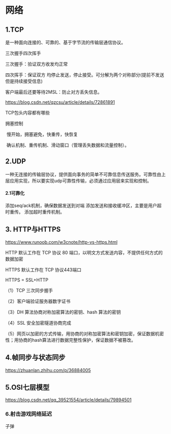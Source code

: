# 网络

## 1.TCP

是一种面向连接的、可靠的、基于字节流的传输层通信协议。



三次握手四次挥手

三次握手：验证双方收发均正常

四次挥手：保证双方 均停止发送，停止接受。可分解为两个对称部分(提前不发送但是持续接受信息)

客户端最后还要等待2MSL：防止对方丢失信息。

https://blog.csdn.net/qzcsu/article/details/72861891

TCP包头内容都有哪些

拥塞控制

​	慢开始，拥塞避免，快重传，快恢复



​	确认机制、重传机制、滑动窗口（管理丢失数据和流量控制）。

## 2.UDP

一种无连接的传输层协议，提供面向事务的简单不可靠信息传送服务。可靠性由上层应用实现，所以要实现udp可靠性传输，必须通过应用层来实现和控制。



#### 2.1可靠化

添加seq/ack机制，确保数据发送到对端
添加发送和接收缓冲区，主要是用户超时重传。
添加超时重传机制。

## 3. HTTP与HTTPS

https://www.runoob.com/w3cnote/http-vs-https.html

HTTP 默认工作在 TCP 协议 80 端口，以明文方式发送内容，不提供任何方式的数据加密



HTTPS 默认工作在 TCP 协议443端口

HTTPS = SSL+HTTP

（1）TCP 三次同步握手

（2）客户端验证服务器数字证书

（3）DH 算法协商对称加密算法的密钥、hash 算法的密钥

（4）SSL 安全加密隧道协商完成

（5）网页以加密的方式传输，用协商的对称加密算法和密钥加密，保证数据机密性；用协商的hash算法进行数据完整性保护，保证数据不被篡改。



## 4.帧同步与状态同步

https://zhuanlan.zhihu.com/p/36884005

## 5.OSI七层模型

https://blog.csdn.net/qq_39521554/article/details/79894501

### 6.射击游戏网络延迟

子弹
